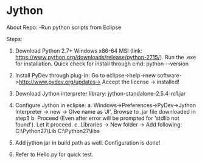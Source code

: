 # Jython

About Repo: 
-Run python scripts from Eclipse

Steps:
1. Download Python 2.7+ Windows x86-64 MSI (link: https://www.python.org/downloads/release/python-2715/). Run the .exe for installation.
  Quick check for install through cmd: python --version
  
2. Install PyDev through plug-in:
  Go to eclipse->help->new software->http://www.pydev.org/updates-> Accept the license -> installed!
  
3. Download Jython interpreter library:
  jython-standalone-2.5.4-rc1.jar
  
4. Configure Jython in eclipse:
  a. Windows->Preferences->PyDev->Jython Interpreter -> new -> GIve name as 'JI', Browse to .jar file downloaded in step3
  b. Proceed (Even after error will be prompted for 'stdlib not found'). Let it proceed.
  c. Libraries -> New folder -> Add following:
  C:\Python27\Lib
  C:\Python27\libs

5. Add jython jar in build path as well.
  Configuration is done!
  
6. Refer to Hello.py for quick test. 
  
